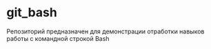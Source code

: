 # git_bash

Репозиторий предназначен для демонстрации отработки навыков работы с командной строкой Bash
